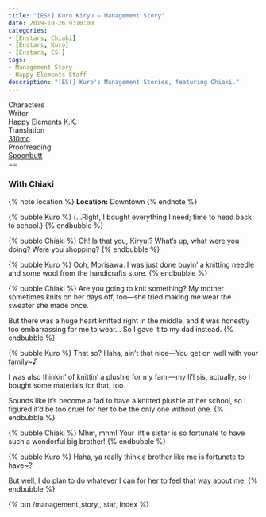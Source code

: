 ```yaml
---
title: "[ES!] Kuro Kiryu – Management Story"
date: 2019-10-26 9:10:00
categories:
- [Enstars, Chiaki]
- [Enstars, Kuro]
- [Enstars, ES!]
tags:
- Management Story
- Happy Elements Staff
description: "[ES!] Kuro's Management Stories, featuring Chiaki."
---
```

<div class="three-wrapper" style="--storyColor:#965e7d;--storyColor-rgb:150,94,125;--storyColor-h:326.8;--storyColor-s: 23%;--storyColor-l:47.8%;">
    <div class="info-area">
        <div class="info">
            <div class="info-item characters">
                <div class="label">
                    Characters
                </div>
                <div class="value">
                <a href="/categories/Enstars/Kuro" character="Kuro"></a>
								<a href="/categories/Enstars/Chiaki" character="Chiaki"></a>
                </div>
            </div>
            <div class="info-item one">
                <div class="label">
                    Writer
                </div>
                <div class="value">
                    Happy Elements K.K.
                </div>
            </div>
            <div class="info-item two">
                <div class="label">
                    Translation
                </div>
                <div class="value">
                    <a href="/about">310mc</a>
                </div>
            </div>
            <div class="info-item three">
                <div class="label">
                   Proofreading
                </div>
                <div class="value">
                    <a href="https://twitter.com/spoonbutt">Spoonbutt</a>
                </div>
            </div>
        </div>
    </div>
</div>

<!-- more -->
<link rel="stylesheet" href="">
==

### With Chiaki

{% note location %}
**Location:** Downtown
{% endnote %}

{% bubble Kuro %}
(…Right, I bought everything I need; time to head back to school.)
{% endbubble %}

{% bubble Chiaki %}
Oh! Is that you, Kiryu!? What’s up, what were you doing? Were you shopping?
{% endbubble %}

{% bubble Kuro %}
Ooh, Morisawa. I was just done buyin’ a knitting needle and some wool from the handicrafts store.
{% endbubble %}

{% bubble Chiaki %}
Are you going to knit something? My mother sometimes knits on her days off, too—she tried making me wear the sweater she made once.

But there was a huge heart knitted right in the middle, and it was honestly too embarrassing for me to wear… So I gave it to my dad instead.
{% endbubble %}

{% bubble Kuro %}
That so? Haha, ain’t that nice—You get on well with your family~♪

I was also thinkin’ of knittin’ a plushie for my fami—my li’l sis, actually, so I bought some materials for that, too.

Sounds like it’s become a fad to have a knitted plushie at her school, so I figured it’d be too cruel for her to be the only one without one.
{% endbubble %}

{% bubble Chiaki %}
Mhm, mhm! Your little sister is so fortunate to have such a wonderful big brother!
{% endbubble %}

{% bubble Kuro %}
Haha, ya really think a brother like me is fortunate to have~?

But well, I do plan to do whatever I can for her to feel that way about me.
{% endbubble %}

<div toc>{% btn /management_story,, star, Index %}</div>
